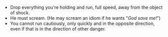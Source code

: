 - Drop everything you're holding and run, full speed, away from the object of shock. 
- He must scream. (He may scream an idiom if he wants "*God save me!*")
- You cannot run cautiously, only quickly and in the opposite direction, even if that is in the direction of other danger. 